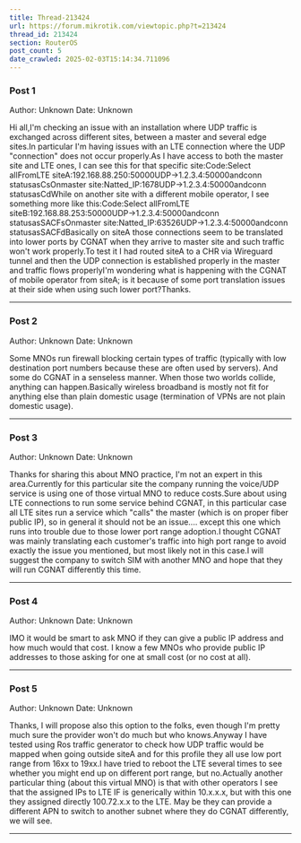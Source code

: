 ```yaml
---
title: Thread-213424
url: https://forum.mikrotik.com/viewtopic.php?t=213424
thread_id: 213424
section: RouterOS
post_count: 5
date_crawled: 2025-02-03T15:14:34.711096
---
```


### Post 1
Author: Unknown
Date: Unknown

Hi all,I'm checking an issue with an installation where UDP traffic is exchanged across different sites, between a master and several edge sites.In particular I'm having issues with an LTE connection where the UDP "connection" does not occur properly.As I have access to both the master site and LTE ones, I can see this for that specific site:Code:Select allFromLTE siteA:192.168.88.250:50000UDP->1.2.3.4:50000andconn statusasCsOnmaster site:Natted_IP:1678UDP->1.2.3.4:50000andconn statusasCdWhile on another site with a different mobile operator, I see something more like this:Code:Select allFromLTE siteB:192.168.88.253:50000UDP->1.2.3.4:50000andconn statusasSACFsOnmaster site:Natted_IP:63526UDP->1.2.3.4:50000andconn statusasSACFdBasically on siteA those connections seem to be translated into lower ports by CGNAT when they arrive to master site and such traffic won't work properly.To test it I had routed siteA to a CHR via Wireguard tunnel and then the UDP connection is established properly in the master and traffic flows properlyI'm wondering what is happening with the CGNAT of mobile operator from siteA; is it because of some port translation issues at their side when using such lower port?Thanks.

---
### Post 2
Author: Unknown
Date: Unknown

Some MNOs run firewall blocking certain types of traffic (typically with low destination port numbers because these are often used by servers). And some do CGNAT in a senseless manner. When those two worlds collide, anything can happen.Basically wireless broadband is mostly not fit for anything else than plain domestic usage (termination of VPNs are not plain domestic usage).

---
### Post 3
Author: Unknown
Date: Unknown

Thanks for sharing this about MNO practice, I'm not an expert in this area.Currently for this particular site the company running the voice/UDP service is using one of those virtual MNO to reduce costs.Sure about using LTE connections to run some service behind CGNAT, in this particular case all LTE sites run a service which "calls" the master (which is on proper fiber public IP), so in general it should not be an issue.... except this one which runs into trouble due to those lower port range adoption.I thought CGNAT was mainly translating each customer's traffic into high port range to avoid exactly the issue you mentioned, but most likely not in this case.I will suggest the company to switch SIM with another MNO and hope that they will run CGNAT differently this time.

---
### Post 4
Author: Unknown
Date: Unknown

IMO it would be smart to ask MNO if they can give a public IP address and how much would that cost. I know a few MNOs who provide public IP addresses to those asking for one at small cost (or no cost at all).

---
### Post 5
Author: Unknown
Date: Unknown

Thanks, I will propose also this option to the folks, even though I'm pretty much sure the provider won't do much but who knows.Anyway I have tested using Ros traffic generator to check how UDP traffic would be mapped when going outside siteA and for this profile they all use low port range from 16xx to 19xx.I have tried to reboot the LTE several times to see whether you might end up on different port range, but no.Actually another particular thing (about this virtual MNO) is that with other operators I see that the assigned IPs to LTE IF is generically within 10.x.x.x, but with this one they assigned directly 100.72.x.x to the LTE. May be they can provide a different APN to switch to another subnet where they do CGNAT differently, we will see.

---

